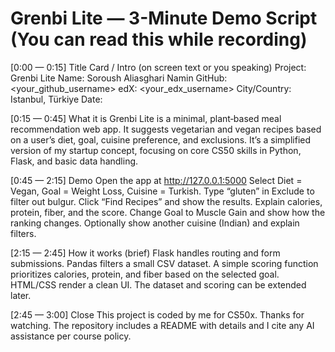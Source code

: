 # Grenbi Lite — 3-Minute Demo Script (You can read this while recording)

[0:00 — 0:15] Title Card / Intro (on screen text or you speaking)
Project: Grenbi Lite
Name: Soroush Aliasghari Namin
GitHub: <your_github_username>
edX: <your_edx_username>
City/Country: Istanbul, Türkiye
Date: <today>

[0:15 — 0:45] What it is
Grenbi Lite is a minimal, plant‑based meal recommendation web app.
It suggests vegetarian and vegan recipes based on a user’s diet, goal, cuisine preference, and exclusions.
It’s a simplified version of my startup concept, focusing on core CS50 skills in Python, Flask, and basic data handling.

[0:45 — 2:15] Demo
Open the app at http://127.0.0.1:5000
Select Diet = Vegan, Goal = Weight Loss, Cuisine = Turkish.
Type “gluten” in Exclude to filter out bulgur.
Click “Find Recipes” and show the results. Explain calories, protein, fiber, and the score.
Change Goal to Muscle Gain and show how the ranking changes.
Optionally show another cuisine (Indian) and explain filters.

[2:15 — 2:45] How it works (brief)
Flask handles routing and form submissions.
Pandas filters a small CSV dataset.
A simple scoring function prioritizes calories, protein, and fiber based on the selected goal.
HTML/CSS render a clean UI. The dataset and scoring can be extended later.

[2:45 — 3:00] Close
This project is coded by me for CS50x. Thanks for watching.
The repository includes a README with details and I cite any AI assistance per course policy.
